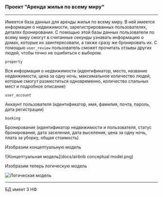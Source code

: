 ### Проект "Аренда жилья по всему миру"

---
Имеется база данных для аренды жилья по всему миру. В ней имеется информация о недвижимости, зарегистрированных пользователях, деталях бронирования.
С помощью этой базы данных пользователи по всему миру смогут в считанные секунды узнавать информацию о домах, которые их заинтересовали, а также сразу же бронировать их. С помощью `user_review` пользователь сможет прочитать отзывы других людей, чтобы точно не ошибиться с выбором.

`property`

Вся информация о недвижимости (идентификатор, место, название недвижимости, цена за одну ночь, максимальное количество людей, которые смогут разместиться одновременно, количество спальных мест и подробное описание)

`user_account`

Аккаунт пользователя (идентификатор, имя, фамилия, почта, пароль, дата регистрации)

`booking`

Бронирование (идентификатор недвижимости и пользователя, статус бронирования, дата заселения, дата выселения, цена за одну ночь, плата за уборку, общая стоимость)

Изобразим концептуальную модель

![Концептуальная модель](docs/airbnb conceptual model.png)

Изобразим теперь логическую модель

![Логическая модель](airbnb-logical-model.png)

---
БД имеет 3 НФ
